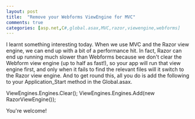 ```yaml
---
layout: post
title:  "Remove your Webforms ViewEngine for MVC"
comments: true
categories: [asp.net,C#,global.asax,MVC,razor,viewengine,webforms]
---
```


I learnt something interesting today. When we use MVC and the Razor view engine, we can end up with a bit of a performance hit. In fact, Razor can end up running much slower than Webforms because we don't clear the Webform view engine (up to half as fast!), so your app will run that view engine first, and only when it fails to find the relevant files will it switch to the Razor view engine. And to get round this, all you do is add the following to your Application_Start method in the Global.asax.

ViewEngines.Engines.Clear();
ViewEngines.Engines.Add(new RazorViewEngine());

You're welcome!
